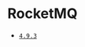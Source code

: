 # RocketMQ

* [`4.9.3`](https://github.com/kuituoshi/docker/blob/master/rocketmq/4.9.3/Dockerfile)


